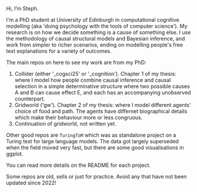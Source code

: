 Hi, I’m Steph. 

I'm a PhD student at University of Edinburgh in computational cognitive modelling (aka 'doing psychology with the tools of computer science'). My research is on how we decide something is a cause of something else. I use the methodology of causal structural models and Bayesian inference, and work from simpler to richer scenarios, ending on modelling people's free text explanations for a variety of outcomes.

The main repos on here to see my work are from my PhD:

1. Collider (either '_cogsci25' or '_cognition'). Chapter 1 of my thesis: where I model how people combine causal inference and causal selection in a simple determinative structure where two possible causes A and B can cause effect E, and each has an accompanying unobserved counterpart.
2. Gridworld ('gw'). Chapter 2 of my thesis: where I model different agents' choice of food and path. The agents have differnet biographical details which make their behaviour more or less congruous.
3. Continuation of gridworld, not written yet.

Other good repos are `TuringToM` which was as standalone project on a Turing test for large language models. The data got largely superseded when the field moved very fast, but there are some good visualisations in ggplot. 


You can read more details on the README for each project.

Some repos are old, sells or just for practice. Avoid any that have not been updated since 2022! 


<!---
Stephaniedroop/Stephaniedroop is a ✨ special ✨ repository because its `README.md` (this file) appears on your GitHub profile.
You can click the Preview link to take a look at your changes.
--->
